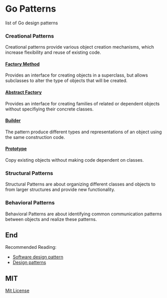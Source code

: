 # Go Patterns

list of Go design patterns

### Creational Patterns

Creational patterns provide various object creation mechanisms, which increase flexibility and reuse of existing code.

#### [Factory Method](./creational/factoryMethod/factory_method.go)

Provides an interface for creating objects in a superclass, but allows subclasses to alter the type of objects that will be created. 

#### [Abstract Factory](./creational/abstractFactory/abstract_factory.go)

Provides an interface for creating families of related or dependent objects without specifiying their concrete classes.

#### [Builder](./creational/builder/builder.go)

The pattern produce different types and representations of an object using the same construction code.

#### [Prototype](./creational/prototype/prototype.go)

Copy existing objects without making code dependent on classes.

### Structural Patterns

Structural Patterns are about organizing different classes and objects to from larger structures and provide new functionality.

### Behavioral Patterns

Behavioral Patterns are about identifying common communication patterns between objects and realize these patterns.

## End

Recommended Reading:

- [Software design pattern](https://en.wikipedia.org/wiki/Software_design_pattern)
- [Design patterns](https://refactoring.guru/design-patterns)

## MIT

[Mit License](./LICENSE)